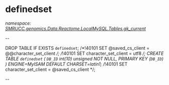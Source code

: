 ﻿# definedset
_namespace: [SMRUCC.genomics.Data.Reactome.LocalMySQL.Tables.gk_current](./index.md)_

--
 
 DROP TABLE IF EXISTS `definedset`;
 /*!40101 SET @saved_cs_client = @@character_set_client */;
 /*!40101 SET character_set_client = utf8 */;
 CREATE TABLE `definedset` (
 `DB_ID` int(10) unsigned NOT NULL,
 PRIMARY KEY (`DB_ID`)
 ) ENGINE=MyISAM DEFAULT CHARSET=latin1;
 /*!40101 SET character_set_client = @saved_cs_client */;
 
 --




